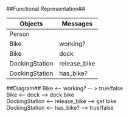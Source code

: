 ##Functional Representation##

Objects | Messages
------- | --------
Person |
Bike | working?
Bike | dock
DockingStation | release_bike
DockingStation | has_bike?


##Diagram##
Bike <-- working? -- > true/false  
Bike <-- dock --> dock bike  
DockingStation <-- release_bike --> get bike  
DockingStation <-- has_bike? --> true/false
